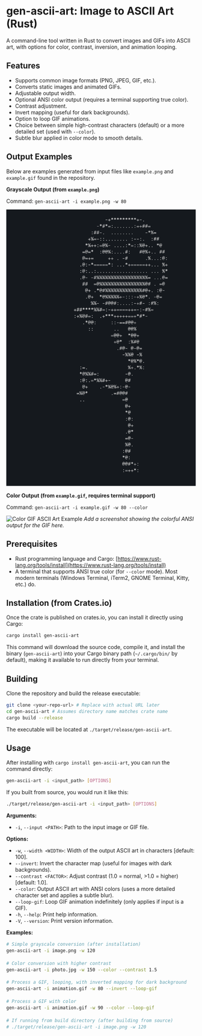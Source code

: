 # gen-ascii-art: Image to ASCII Art (Rust)

A command-line tool written in Rust to convert images and GIFs into ASCII art, with options for color, contrast, inversion, and animation looping.

## Features

- Supports common image formats (PNG, JPEG, GIF, etc.).
- Converts static images and animated GIFs.
- Adjustable output width.
- Optional ANSI color output (requires a terminal supporting true color).
- Contrast adjustment.
- Invert mapping (useful for dark backgrounds).
- Option to loop GIF animations.
- Choice between simple high-contrast characters (default) or a more detailed set (used with `--color`).
- Subtle blur applied in color mode to smooth details.

## Output Examples

Below are examples generated from input files like `example.png` and `example.gif` found in the repository.

**Grayscale Output (from `example.png`)**

Command: `gen-ascii-art -i example.png -w 80`

![Grayscale ASCII Art Example](example-nocolor.png)

**Color Output (from `example.gif`, requires terminal support)**

Command: `gen-ascii-art -i example.gif -w 80 --color`

![Color GIF ASCII Art Example](example.gif)
_Add a screenshot showing the colorful ANSI output for the GIF here._

## Prerequisites

- Rust programming language and Cargo: [https://www.rust-lang.org/tools/install](https://www.rust-lang.org/tools/install)
- A terminal that supports ANSI true color (for `--color` mode). Most modern terminals (Windows Terminal, iTerm2, GNOME Terminal, Kitty, etc.) do.

## Installation (from Crates.io)

Once the crate is published on crates.io, you can install it directly using Cargo:

```bash
cargo install gen-ascii-art
```

This command will download the source code, compile it, and install the binary (`gen-ascii-art`) into your Cargo binary path (`~/.cargo/bin/` by default), making it available to run directly from your terminal.

## Building

Clone the repository and build the release executable:

```bash
git clone <your-repo-url> # Replace with actual URL later
cd gen-ascii-art # Assumes directory name matches crate name
cargo build --release
```

The executable will be located at `./target/release/gen-ascii-art`.

## Usage

After installing with `cargo install gen-ascii-art`, you can run the command directly:

```bash
gen-ascii-art -i <input_path> [OPTIONS]
```

If you built from source, you would run it like this:

```bash
./target/release/gen-ascii-art -i <input_path> [OPTIONS]
```

**Arguments:**

- `-i`, `--input <PATH>`: Path to the input image or GIF file.

**Options:**

- `-w`, `--width <WIDTH>`: Width of the output ASCII art in characters [default: 100].
- `--invert`: Invert the character map (useful for images with dark backgrounds).
- `--contrast <FACTOR>`: Adjust contrast (1.0 = normal, >1.0 = higher) [default: 1.0].
- `--color`: Output ASCII art with ANSI colors (uses a more detailed character set and applies a subtle blur).
- `--loop-gif`: Loop GIF animation indefinitely (only applies if input is a GIF).
- `-h`, `--help`: Print help information.
- `-V`, `--version`: Print version information.

**Examples:**

```bash
# Simple grayscale conversion (after installation)
gen-ascii-art -i image.png -w 120

# Color conversion with higher contrast
gen-ascii-art -i photo.jpg -w 150 --color --contrast 1.5

# Process a GIF, looping, with inverted mapping for dark background
gen-ascii-art -i animation.gif -w 80 --invert --loop-gif

# Process a GIF with color
gen-ascii-art -i animation.gif -w 90 --color --loop-gif

# If running from build directory (after building from source)
# ./target/release/gen-ascii-art -i image.png -w 120
```
